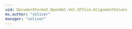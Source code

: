 ```yaml
---
uid: DocumentFormat.OpenXml.Vml.Office.AlignmentValues
ms.author: "soliver"
manager: "soliver"
---
```

